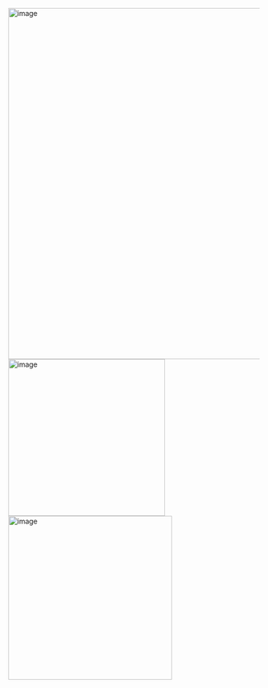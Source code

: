<img width="703" alt="image" src="https://github.com/gregbg218/DSA/assets/72642906/10f884d5-4abe-42d6-83ba-62d130937cee"><br />
<img width="314" alt="image" src="https://github.com/gregbg218/DSA/assets/72642906/663f2a81-cfed-4ca2-a3ea-96849ebd311b"><br />
<img width="328" alt="image" src="https://github.com/gregbg218/DSA/assets/72642906/4b4428b9-c679-4f1e-a42a-64172bfde92e"><br />
